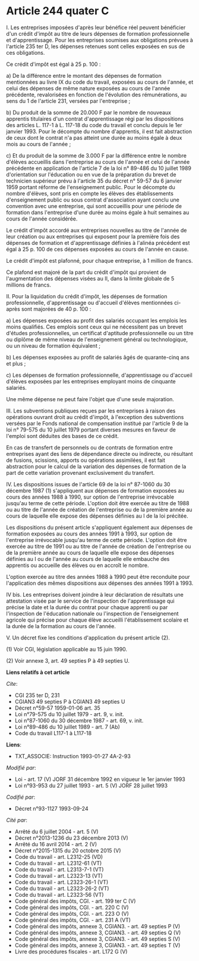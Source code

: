 # Article 244 quater C

I. Les entreprises imposées d'après leur bénéfice réel peuvent bénéficier d'un crédit d'impôt au titre de leurs dépenses de
formation professionnelle et d'apprentissage. Pour les entreprises soumises aux obligations prévues à l'article  235 ter D,
les dépenses retenues sont celles exposées en sus de ces obligations.

Ce crédit d'impôt est égal à 25 p. 100 :

a) De la différence entre le montant des dépenses de formation mentionnées au livre IX du code du travail, exposées au cours
de l'année, et celui des dépenses de même nature exposées au cours de l'année précédente, revalorisées en fonction de
l'évolution des rémunérations, au sens du 1 de l'article 231, versées par l'entreprise ;

b) Du produit de la somme de 20.000 F par le nombre de nouveaux apprentis titulaires d'un contrat d'apprentissage régi par
les dispositions des articles L. 117-1 à L. 117-18 du code du travail et conclu depuis le 1er janvier 1993. Pour le décompte
du nombre d'apprentis, il est fait abstraction de ceux dont le contrat n'a pas atteint une durée au moins égale à deux mois
au cours de l'année ;

c) Et du produit de la somme de 3.000 F par la différence entre le nombre d'élèves accueillis dans l'entreprise au cours de
l'année et celui de l'année précédente en application de l'article 7 de la loi n° 89-486 du 10 juillet 1989 d'orientation sur
l'éducation ou en vue de la préparation du brevet de technicien supérieur prévu à l'article 35 du décret n° 59-57 du 6
janvier 1959 portant réforme de l'enseignement public. Pour le décompte du nombre d'élèves, sont pris en compte les élèves
des établissements d'enseignement public ou sous contrat d'association ayant conclu une convention avec une entreprise, qui
sont accueillis pour une période de formation dans l'entreprise d'une durée au moins égale à huit semaines au cours de
l'année considérée.

Le crédit d'impôt accordé aux entreprises nouvelles au titre de l'année de leur création ou aux entreprises qui exposent pour
la première fois des dépenses de formation et d'apprentissage définies à l'alinéa précédent est égal à 25 p. 100 de ces
dépenses exposées au cours de l'année en cause.

Le crédit d'impôt est plafonné, pour chaque entreprise, à 1 million de francs.

Ce plafond est majoré de la part du crédit d'impôt qui provient de l'augmentation des dépenses visées au II, dans la limite
globale de 5 millions de francs.

II. Pour la liquidation du crédit d'impôt, les dépenses de formation professionnelle, d'apprentissage ou d'accueil d'élèves
mentionnées ci-après sont majorées de 40 p. 100 :

a) Les dépenses exposées au profit des salariés occupant les emplois les moins qualifiés. Ces emplois sont ceux qui ne
nécessitent pas un brevet d'études professionnelles, un certificat d'aptitude professionnelle ou un titre ou diplôme de même
niveau de l'enseignement général ou technologique, ou un niveau de formation équivalent ;

b) Les dépenses exposées au profit de salariés âgés de quarante-cinq ans et plus ;

c) Les dépenses de formation professionnelle, d'apprentissage ou d'accueil d'élèves exposées par les entreprises employant
moins de cinquante salariés.

Une même dépense ne peut faire l'objet que d'une seule majoration.

III. Les subventions publiques reçues par les entreprises à raison des opérations ouvrant droit au crédit d'impôt, à
l'exception des subventions versées par le Fonds national de compensation institué par l'article 9 de la loi n° 79-575 du 10
juillet 1979 portant diverses mesures en faveur de l'emploi sont déduites des bases de ce crédit.

En cas de transfert de personnels ou de contrats de formation entre entreprises ayant des liens de dépendance directe ou
indirecte, ou résultant de fusions, scissions, apports ou opérations assimilées, il est fait abstraction pour le calcul de la
variation des dépenses de formation de la part de cette variation provenant exclusivement du transfert.

IV. Les dispositions issues de l'article 69 de la loi n° 87-1060 du 30 décembre 1987 (1) s'appliquent aux dépenses de
formation exposées au cours des années 1988 à 1990, sur option de l'entreprise irrévocable jusqu'au terme de cette période.
L'option doit être exercée au titre de 1988 ou au titre de l'année de création de l'entreprise ou de la première année au
cours de laquelle elle expose des dépenses définies au I de la loi précitée.

Les dispositions du présent article s'appliquent également aux dépenses de formation exposées au cours des années 1991 à
1993, sur option de l'entreprise irrévocable jusqu'au terme de cette période. L'option doit être exercée au titre de 1991 ou
au titre de l'année de création de l'entreprise ou de la première année au cours de laquelle elle expose des dépenses
définies au I ou de l'année au cours de laquelle elle embauche des apprentis ou accueille des élèves ou en accroît le nombre.

L'option exercée au titre des années 1988 à 1990 peut être reconduite pour l'application des mêmes dispositions aux dépenses
des années 1991 à 1993.

IV bis. Les entreprises doivent joindre à leur déclaration de résultats une attestation visée par le service de l'inspection
de l'apprentissage qui précise la date et la durée du contrat pour chaque apprenti ou par l'inspection de l'éducation
nationale ou l'inspection de l'enseignement agricole qui précise pour chaque élève accueilli l'établissement scolaire et la
durée de la formation au cours de l'année.

V. Un décret fixe les conditions d'application du présent article (2).

(1) Voir CGI, législation applicable au 15 juin 1990.

(2) Voir annexe 3, art. 49 septies P à 49 septies U.

**Liens relatifs à cet article**

_Cite_:

  - CGI 235 ter D, 231
  - CGIAN3 49 septies P à CGIAN3 49 septies U
  - Décret n°59-57 1959-01-06 art. 35
  - Loi n°79-575 du 10 juillet 1979 - art. 9, v. init.
  - Loi n°87-1060 du 30 décembre 1987 - art. 69, v. init.
  - Loi n°89-486 du 10 juillet 1989 - art. 7 (Ab)
  - Code du travail L117-1 à L117-18

**Liens**:

  - TXT_ASSOCIE: Instruction 1993-01-27 4A-2-93

_Modifié par_:

  - Loi - art. 17 (V) JORF 31 décembre 1992 en vigueur le 1er janvier 1993
  - Loi n°93-953 du 27 juillet 1993 - art. 5 (V) JORF 28 juillet 1993

_Codifié par_:

  - Décret n°93-1127 1993-09-24

_Cité par_:

  - Arrêté du 6 juillet 2004 - art. 5 (V)
  - Décret n°2013-1236 du 23 décembre 2013 (V)
  - Arrêté du 16 avril 2014 - art. 2 (V)
  - Décret n°2015-1315 du 20 octobre 2015 (V)
  - Code du travail - art. L2312-25 (VD)
  - Code du travail - art. L2312-61 (VT)
  - Code du travail - art. L2313-7-1 (VT)
  - Code du travail - art. L2323-13 (VT)
  - Code du travail - art. L2323-26-1 (VT)
  - Code du travail - art. L2323-26-2 (VT)
  - Code du travail - art. L2323-56 (VT)
  - Code général des impôts, CGI. - art. 199 ter C (V)
  - Code général des impôts, CGI. - art. 220 C (V)
  - Code général des impôts, CGI. - art. 223 O (V)
  - Code général des impôts, CGI. - art. 231 A (VT)
  - Code général des impôts, annexe 3, CGIAN3. - art. 49 septies P (V)
  - Code général des impôts, annexe 3, CGIAN3. - art. 49 septies Q (V)
  - Code général des impôts, annexe 3, CGIAN3. - art. 49 septies S (V)
  - Code général des impôts, annexe 3, CGIAN3. - art. 49 septies T (V)
  - Livre des procédures fiscales - art. L172 G (V)
